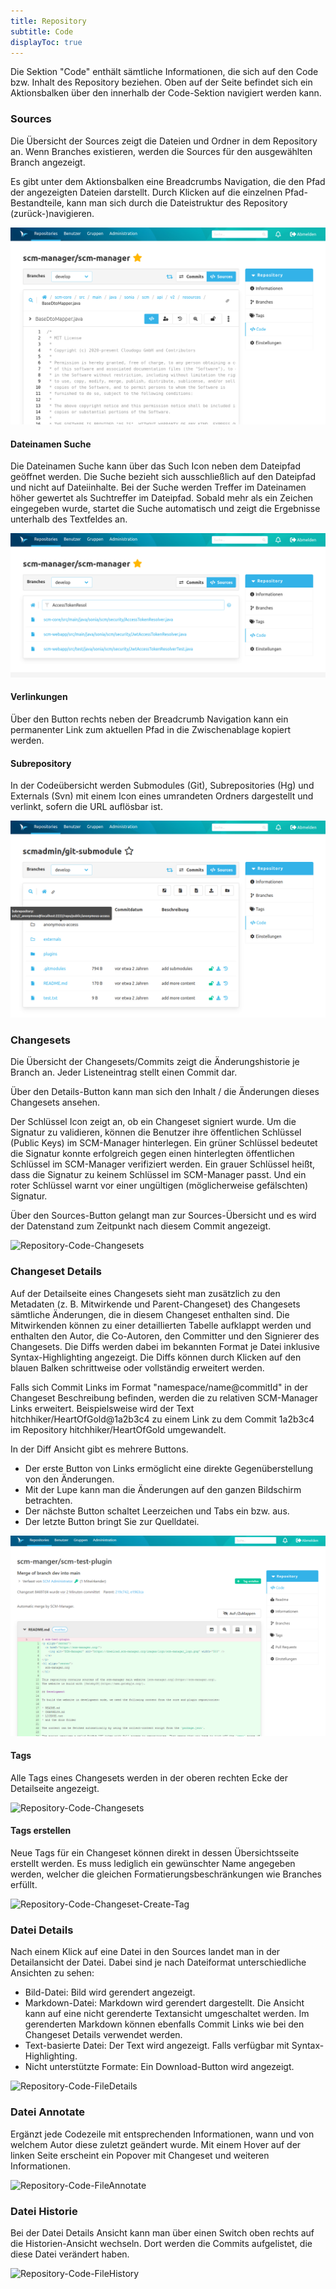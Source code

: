 ```yaml
---
title: Repository
subtitle: Code
displayToc: true
---
```

Die Sektion "Code" enthält sämtliche Informationen, die sich auf den Code bzw. Inhalt des Repository beziehen. Oben auf der Seite befindet sich ein Aktionsbalken über den innerhalb der Code-Sektion navigiert werden kann. 

### Sources
Die Übersicht der Sources zeigt die Dateien und Ordner in dem Repository an. Wenn Branches existieren, werden die Sources für den ausgewählten Branch angezeigt. 

Es gibt unter dem Aktionsbalken eine Breadcrumbs Navigation, die den Pfad der angezeigten Dateien darstellt. Durch Klicken auf die einzelnen Pfad-Bestandteile, kann man sich durch die Dateistruktur des Repository (zurück-)navigieren.

![Repository-Code-Sources](assets/repository-code-sourcesView.png)

#### Dateinamen Suche

Die Dateinamen Suche kann über das Such Icon neben dem Dateipfad geöffnet werden.
Die Suche bezieht sich ausschließlich auf den Dateipfad und nicht auf Dateiinhalte.
Bei der Suche werden Treffer im Dateinamen höher gewertet als Suchtreffer im Dateipfad.
Sobald mehr als ein Zeichen eingegeben wurde, startet die Suche automatisch und zeigt die Ergebnisse unterhalb des Textfeldes an.

![Suche nach Dateien](assets/repository-code-filepathsearch.png)

#### Verlinkungen

Über den Button rechts neben der Breadcrumb Navigation kann ein permanenter Link 
zum aktuellen Pfad in die Zwischenablage kopiert werden.

#### Subrepository

In der Codeübersicht werden Submodules (Git), Subrepositories (Hg) und Externals (Svn) mit einem Icon eines umrandeten Ordners dargestellt und verlinkt, sofern die URL auflösbar ist.

![Repository-Code-Subrepository](assets/repository-code-subrepository.png)

### Changesets
Die Übersicht der Changesets/Commits zeigt die Änderungshistorie je Branch an. Jeder Listeneintrag stellt einen Commit dar. 

Über den Details-Button kann man sich den Inhalt / die Änderungen dieses Changesets ansehen. 

Der Schlüssel Icon zeigt an, ob ein Changeset signiert wurde. Um die Signatur zu validieren, können die Benutzer ihre öffentlichen Schlüssel (Public Keys) im SCM-Manager hinterlegen. Ein grüner Schlüssel bedeutet die Signatur konnte erfolgreich gegen einen hinterlegten öffentlichen Schlüssel im SCM-Manager verifiziert werden. Ein grauer Schlüssel heißt, dass die Signatur zu keinem Schlüssel im SCM-Manager passt. Und ein roter Schlüssel warnt vor einer ungültigen (möglicherweise gefälschten) Signatur.

Über den Sources-Button gelangt man zur Sources-Übersicht und es wird der Datenstand zum Zeitpunkt nach diesem Commit angezeigt.

![Repository-Code-Changesets](assets/repository-code-changesetsView.png)

### Changeset Details
Auf der Detailseite eines Changesets sieht man zusätzlich zu den Metadaten (z. B. Mitwirkende und Parent-Changeset) des Changesets sämtliche Änderungen, die in diesem Changeset enthalten sind. 
Die Mitwirkenden können zu einer detaillierten Tabelle aufklappt werden und enthalten den Autor, die Co-Autoren, den Committer und den Signierer des Changesets. 
Die Diffs werden dabei im bekannten Format je Datei inklusive Syntax-Highlighting angezeigt. 
Die Diffs können durch Klicken auf den blauen Balken schrittweise oder vollständig erweitert werden.

Falls sich Commit Links im Format "namespace/name@commitId" in der Changeset Beschreibung befinden, werden die zu relativen SCM-Manager Links erweitert.
Beispielsweise wird der Text hitchhiker/HeartOfGold@1a2b3c4 zu einem Link zu dem Commit 1a2b3c4 im Repository hitchhiker/HeartOfGold umgewandelt.

In der Diff Ansicht gibt es mehrere Buttons.
- Der erste Button von Links ermöglicht eine direkte Gegenüberstellung von den Änderungen.
- Mit der Lupe kann man die Änderungen auf den ganzen Bildschirm betrachten.
- Der nächste Button schaltet Leerzeichen und Tabs ein bzw. aus.
- Der letzte Button bringt Sie zur Quelldatei.

![Repository-Code-Changesets](assets/repository-code-changesetDetails.png)

#### Tags

Alle Tags eines Changesets werden in der oberen rechten Ecke der Detailseite angezeigt.

![Repository-Code-Changesets](assets/repository-code-changeset-with-tag.png)

#### Tags erstellen

Neue Tags für ein Changeset können direkt in dessen Übersichtsseite erstellt werden.
Es muss lediglich ein gewünschter Name angegeben werden, welcher die gleichen Formatierungsbeschränkungen wie Branches erfüllt.

![Repository-Code-Changeset-Create-Tag](assets/repository-code-changeset-create-tag.png)

### Datei Details
Nach einem Klick auf eine Datei in den Sources landet man in der Detailansicht der Datei. Dabei sind je nach Dateiformat unterschiedliche Ansichten zu sehen: 

- Bild-Datei: Bild wird gerendert angezeigt. 
- Markdown-Datei: Markdown wird gerendert dargestellt. Die Ansicht kann auf eine nicht gerenderte Textansicht umgeschaltet werden. Im gerenderten Markdown können ebenfalls Commit Links wie bei den Changeset Details verwendet werden.
- Text-basierte Datei: Der Text wird angezeigt. Falls verfügbar mit Syntax-Highlighting.
- Nicht unterstützte Formate: Ein Download-Button wird angezeigt.

![Repository-Code-FileDetails](assets/repository-code-fileViewer.png)

### Datei Annotate
Ergänzt jede Codezeile mit entsprechenden Informationen, wann und von welchem Autor diese zuletzt geändert wurde. Mit einem Hover auf der linken Seite erscheint ein Popover mit Changeset und weiteren Informationen.

![Repository-Code-FileAnnotate](assets/repository-code-fileAnnotate.png)

### Datei Historie
Bei der Datei Details Ansicht kann man über einen Switch oben rechts auf die Historien-Ansicht wechseln. Dort werden die Commits aufgelistet, die diese Datei verändert haben.

![Repository-Code-FileHistory](assets/repository-code-fileHistory.png)
